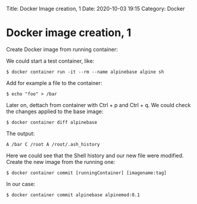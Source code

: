 Title: Docker Image creation, 1
Date: 2020-10-03 19:15
Category: Docker

# Docker image creation, 1

Create Docker image from running container:

We could start a test container, like:

`$ docker container run -it --rm --name alpinebase alpine sh`

Add for example a file to the container:

`$ echo "foo" > /bar`

Later on, dettach from container with Ctrl + p and Ctrl + q. We could check the changes applied to the base image:

`$ docker container diff alpinebase`

The output:

`A /bar
C /root
A /root/.ash_history`

Here we could see that the Shell history and our new file were modified. Create the new image from the running one:

`$ docker container commit [runningContainer] [imagename:tag]`

In our case:

`$ docker container commit alpinebase alpinemod:0.1`


